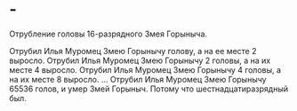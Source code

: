 # -
Отрубление головы  16-разрядного Змея Горыныча.


Отрубил Илья Муромец Змею Горынычу голову, а на ее месте 2 выросло.
Отрубил Илья Муромец Змею Горынычу 2 головы, а на их месте 4 выросло.
Отрубил Илья Муромец Змею Горынычу 4 головы, а на их месте 8 выросло.
...
Отрубил Илья Муромец Змею Горынычу 65536 голов, и умер Змей Горыныч.
Потому что шестнадцатиразрядный был. 
